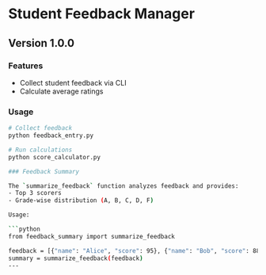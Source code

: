 # Student Feedback Manager

## Version 1.0.0

### Features
- Collect student feedback via CLI
- Calculate average ratings

### Usage
```bash
# Collect feedback
python feedback_entry.py

# Run calculations
python score_calculator.py

### Feedback Summary

The `summarize_feedback` function analyzes feedback and provides:
- Top 3 scorers
- Grade-wise distribution (A, B, C, D, F)

Usage:

```python
from feedback_summary import summarize_feedback

feedback = [{"name": "Alice", "score": 95}, {"name": "Bob", "score": 88}]
summary = summarize_feedback(feedback)
---
